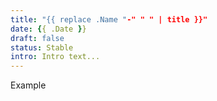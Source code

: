```yaml
---
title: "{{ replace .Name "-" " " | title }}"
date: {{ .Date }}
draft: false
status: Stable
intro: Intro text...
---
```


<div class="doc-example">
	<p>Example</p>
</div>

<script type="text/plain" class="language-markup">
	<p>Example</p>
</script>

